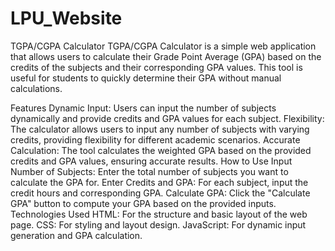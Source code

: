 # LPU_Website
TGPA/CGPA Calculator
TGPA/CGPA Calculator is a simple web application that allows users to calculate their Grade Point Average (GPA) based on the credits of the subjects and their corresponding GPA values. This tool is useful for students to quickly determine their GPA without manual calculations.

Features
Dynamic Input: Users can input the number of subjects dynamically and provide credits and GPA values for each subject.
Flexibility: The calculator allows users to input any number of subjects with varying credits, providing flexibility for different academic scenarios.
Accurate Calculation: The tool calculates the weighted GPA based on the provided credits and GPA values, ensuring accurate results.
How to Use
Input Number of Subjects: Enter the total number of subjects you want to calculate the GPA for.
Enter Credits and GPA: For each subject, input the credit hours and corresponding GPA.
Calculate GPA: Click the "Calculate GPA" button to compute your GPA based on the provided inputs.
Technologies Used
HTML: For the structure and basic layout of the web page.
CSS: For styling and layout design.
JavaScript: For dynamic input generation and GPA calculation.
